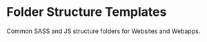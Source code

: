 Folder Structure Templates
==========================

Common SASS and JS structure folders for Websites and Webapps.
